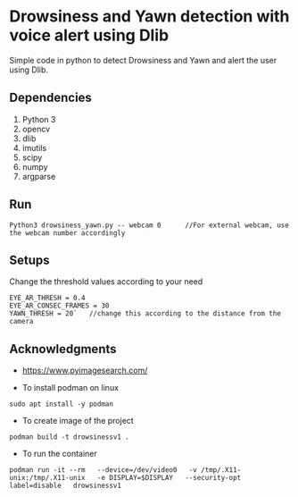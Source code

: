 # Drowsiness and Yawn detection with voice alert using Dlib

Simple code in python to detect Drowsiness and Yawn and alert the user using Dlib.

## Dependencies

1. Python 3
2. opencv
3. dlib
4. imutils
5. scipy
6. numpy
7. argparse

## Run 

```
Python3 drowsiness_yawn.py -- webcam 0		//For external webcam, use the webcam number accordingly
```

## Setups

Change the threshold values according to your need
```
EYE_AR_THRESH = 0.4
EYE_AR_CONSEC_FRAMES = 30
YAWN_THRESH = 20`	//change this according to the distance from the camera
```


## Acknowledgments

* https://www.pyimagesearch.com/



* To install podman on linux 
```
sudo apt install -y podman
```

* To create image of the project
```
podman build -t drowsinessv1 .
```

* To run the container
```
podman run -it --rm   --device=/dev/video0   -v /tmp/.X11-unix:/tmp/.X11-unix   -e DISPLAY=$DISPLAY   --security-opt label=disable   drowsinessv1
```
